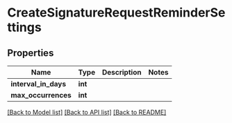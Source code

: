 # CreateSignatureRequestReminderSettings

## Properties
Name | Type | Description | Notes
------------ | ------------- | ------------- | -------------
**interval_in_days** | **int** |  | 
**max_occurrences** | **int** |  | 

[[Back to Model list]](../../README.md#documentation-for-models) [[Back to API list]](../../README.md#documentation-for-api-endpoints) [[Back to README]](../../README.md)


